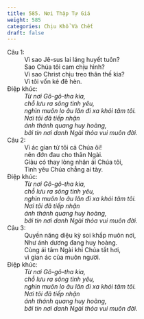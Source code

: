 ```yaml
---
title: 585. Nơi Thập Tự Giá
weight: 585
categories: Chịu Khổ Và Chết
draft: false
---
```

<dl><dt>Câu 1:</dt><dd data-verse="1">Vì sao Jê-sus lai láng huyết tuôn? <br/>Sao Chúa tôi cam chịu hình? <br/>Vì sao Christ chịu treo thân thế kia? <br/>Vì tôi vốn kẻ đê hèn. </dd><dt>Điệp khúc:</dt><dd data-chorus="1"><em>Từ nơi Gô-gô-tha kia, <br/>chỗ lưu ra sông tình yêu, <br/>nghìn muôn lo âu lăn đi xa khỏi tâm tôi. <br/>Nơi tôi đã tiếp nhận <br/>ánh thánh quang huy hoàng, <br/>bởi tin nơi danh Ngài thỏa vui muôn đời. </em></dd><dt>Câu 2:</dt><dd data-verse="2">Vì ác gian từ tôi cả Chúa ôi! <br/>nên đớn đau cho thân Ngài. <br/>Giàu có thay lòng nhân ái Chúa tôi, <br/>Tình yêu Chúa chẳng ai tày. </dd><dt>Điệp khúc:</dt><dd data-chorus="1"><em>Từ nơi Gô-gô-tha kia, <br/>chỗ lưu ra sông tình yêu, <br/>nghìn muôn lo âu lăn đi xa khỏi tâm tôi. <br/>Nơi tôi đã tiếp nhận <br/>ánh thánh quang huy hoàng, <br/>bởi tin nơi danh Ngài thỏa vui muôn đời. </em></dd><dt>Câu 3:</dt><dd data-verse="3">Quyền năng diệu kỳ soi khắp muôn nơi, <br/>Như ánh dương đang huy hoàng. <br/>Cùng ái tâm Ngài khi Chúa tắt hơi, <br/>vì gian ác của muôn người. </dd><dt>Điệp khúc:</dt><dd data-chorus="1"><em>Từ nơi Gô-gô-tha kia, <br/>chỗ lưu ra sông tình yêu, <br/>nghìn muôn lo âu lăn đi xa khỏi tâm tôi. <br/>Nơi tôi đã tiếp nhận <br/>ánh thánh quang huy hoàng, <br/>bởi tin nơi danh Ngài thỏa vui muôn đời. </em></dd></dl>